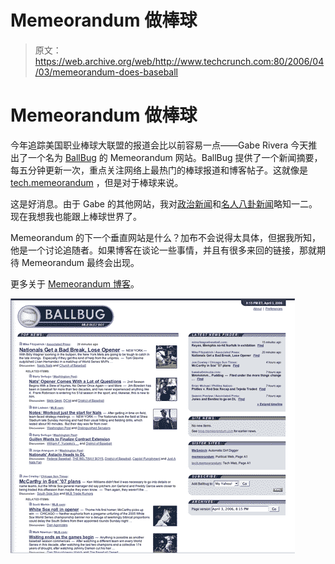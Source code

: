 # Memeorandum 做棒球

> 原文：<https://web.archive.org/web/http://www.techcrunch.com:80/2006/04/03/memeorandum-does-baseball>

# Memeorandum 做棒球

 [](https://web.archive.org/web/20220112001231/http://www.ballbug.com/) 今年追踪美国职业棒球大联盟的报道会比以前容易一点——Gabe Rivera 今天推出了一个名为 [BallBug](https://web.archive.org/web/20220112001231/http://www.ballbug.com/) 的 Memeorandum 网站。BallBug 提供了一个新闻摘要，每五分钟更新一次，重点关注网络上最热门的棒球报道和博客帖子。这就像是 [tech.memeorandum](https://web.archive.org/web/20220112001231/http://tech.memeorandum.com/) ，但是对于棒球来说。

这是好消息。由于 Gabe 的其他网站，我对[政治新闻](https://web.archive.org/web/20220112001231/http://www.memeorandum.com/)和[名人八卦新闻](https://web.archive.org/web/20220112001231/http://www.wesmirch.com/)略知一二。现在我想我也能跟上棒球世界了。

Memeorandum 的下一个垂直网站是什么？加布不会说得太具体，但据我所知，他是一个讨论追随者。如果博客在谈论一些事情，并且有很多来回的链接，那就期待 Memeorandum 最终会出现。

更多关于 [Memeorandum 博客](https://web.archive.org/web/20220112001231/http://blog.memeorandum.com/060403/ballbug)。

![](img/5233d9a2554c16a4fa0e169e3be226cd.png)